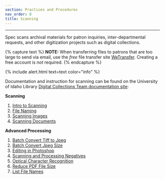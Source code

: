 ```yaml
---
section: Practices and Procedures
nav_order: 8
title: Scanning
---
```

---

Spec scans archival materials for patron inquiries, inter-departmental requests, and other digitization projects such as digital collections. 

{% capture text %}
**NOTE:** When transferring files to patrons that are too large to send via email, use the *free* file transfer site [WeTransfer](https://wetransfer.com/). Creating a free account is *not* required.
{% endcapture %}

{% include alert.html text=text color="info" %}

Documentation and instruction for scanning can be found on the University of Idaho Library [Digital Collections Team documentation site](https://uidaholib.github.io/digital-collections-docs/content/dc-team.html): 

**Scanning**
1. [Intro to Scanning](https://uidaholib.github.io/digital-collections-docs/content/scanning/01-scanning-intro.html)
2. [File Naming](https://uidaholib.github.io/digital-collections-docs/content/scanning/02-filenaming.html)
3. [Scanning Images](https://uidaholib.github.io/digital-collections-docs/content/scanning/03-images-scanning.html)
4. [Scanning Documents](https://uidaholib.github.io/digital-collections-docs/content/scanning/04-documents-scanning.html)

**Advanced Processing**
1. [Batch Convert Tiff to Jpeg](https://uidaholib.github.io/digital-collections-docs/content/advanced-processing/01-photoshop-tiff-jpg.html)
2. [Batch Convert Jpeg Size](https://uidaholib.github.io/digital-collections-docs/content/advanced-processing/02-photoshop-jpeg-lowres.html)
3. [Editing in Photoshop](https://uidaholib.github.io/digital-collections-docs/content/advanced-processing/03-editing.html)
4. [Scanning and Processing Negatives](https://uidaholib.github.io/digital-collections-docs/content/advanced-processing/04-negatives.html)
5. [Optical Character Recognition](https://uidaholib.github.io/digital-collections-docs/content/advanced-processing/05-adobe-ocr.html)
6. [Reduce PDF File Size](https://uidaholib.github.io/digital-collections-docs/content/advanced-processing/06-adobe-file-size.html)
7. [List File Names](https://uidaholib.github.io/digital-collections-docs/content/advanced-processing/07-copy-filenames.html)
